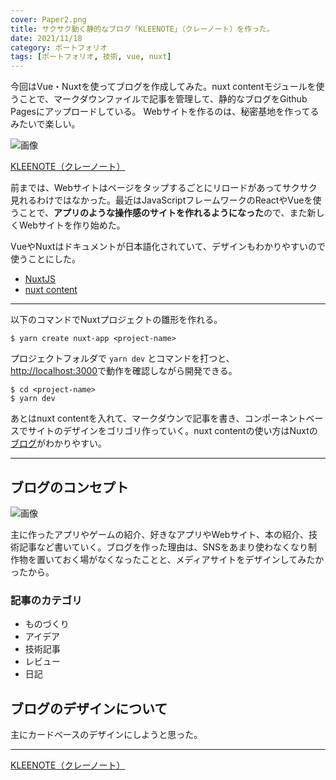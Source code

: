 ```yaml
---
cover: Paper2.png
title: サクサク動く静的なブログ「KLEENOTE」（クレーノート）を作った。
date: 2021/11/18
category: ポートフォリオ
tags: [ポートフォリオ, 技術, vue, nuxt]
---
```


今回はVue・Nuxtを使ってブログを作成してみた。nuxt contentモジュールを使うことで、マークダウンファイルで記事を管理して、静的なブログをGithub Pagesにアップロードしている。
Webサイトを作るのは、秘密基地を作ってるみたいで楽しい。

![画像](/my-home/cover/webスクリーンショット.png)

[KLEENOTE（クレーノート）](https://shomaisshi.github.io/my-home/)

<!--more-->

前までは、Webサイトはページをタップするごとにリロードがあってサクサク見れるわけではなかった。最近はJavaScriptフレームワークのReactやVueを使うことで、**アプリのような操作感のサイトを作れるようになった**ので、また新しくWebサイトを作り始めた。

VueやNuxtはドキュメントが日本語化されていて、デザインもわかりやすいので使うことにした。

- [NuxtJS](https://nuxtjs.org/ja/)
- [nuxt content](https://content.nuxtjs.org/ja)

---


以下のコマンドでNuxtプロジェクトの雛形を作れる。

```
$ yarn create nuxt-app <project-name>
```

プロジェクトフォルダで `yarn dev` とコマンドを打つと、  
[http://localhost:3000](http://localhost:3000)で動作を確認しながら開発できる。

```
$ cd <project-name>
$ yarn dev
```

あとはnuxt contentを入れて、マークダウンで記事を書き、コンポーネントベースでサイトのデザインをゴリゴリ作っていく。nuxt contentの使い方はNuxtの[ブログ](https://nuxtjs.org/tutorials/creating-blog-with-nuxt-content/)がわかりやすい。

---

## ブログのコンセプト

![画像](/my-home/cover/Paper2.png)

主に作ったアプリやゲームの紹介、好きなアプリやWebサイト、本の紹介、技術記事など書いていく。ブログを作った理由は、SNSをあまり使わなくなり制作物を置いておく場がなくなったことと、メディアサイトをデザインしてみたかったから。

### 記事のカテゴリ

- ものづくり
- アイデア
- 技術記事
- レビュー
- 日記

## ブログのデザインについて

主にカードベースのデザインにしようと思った。

---

[KLEENOTE（クレーノート）](https://shomaisshi.github.io/my-home/)